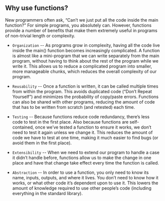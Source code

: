 ## Why use functions?

New programmers often ask, “Can’t we just put all the code inside the main function?” For simple programs, you absolutely can. However, functions provide a number of benefits that make them extremely useful in programs of non-trivial length or complexity.

- `Organization` -- As programs grow in complexity, having all the code live inside the main() function becomes increasingly complicated. A function is almost like a mini-program that we can write separately from the main program, without having to think about the rest of the program while we write it. This allows us to reduce a complicated program into smaller, more manageable chunks, which reduces the overall complexity of our program.

- `Reusability` -- Once a function is written, it can be called multiple times from within the program. This avoids duplicated code (“Don’t Repeat Yourself”) and minimizes the probability of copy/paste errors. Functions can also be shared with other programs, reducing the amount of code that has to be written from scratch (and retested) each time.

- `Testing` -- Because functions reduce code redundancy, there’s less code to test in the first place. Also because functions are self-contained, once we’ve tested a function to ensure it works, we don’t need to test it again unless we change it. This reduces the amount of code we have to test at one time, making it much easier to find bugs (or avoid them in the first place).

- `Extensibility` -- When we need to extend our program to handle a case it didn’t handle before, functions allow us to make the change in one place and have that change take effect every time the function is called.

- `Abstraction` -- In order to use a function, you only need to know its name, inputs, outputs, and where it lives. You don’t need to know how it works, or what other code it’s dependent upon to use it. This lowers the amount of knowledge required to use other people’s code (including everything in the standard library).